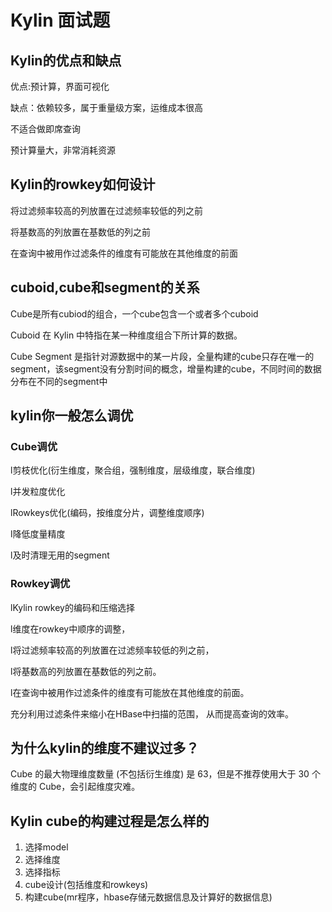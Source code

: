 # Kylin 面试题

## Kylin的优点和缺点

优点:预计算，界面可视化

缺点：依赖较多，属于重量级方案，运维成本很高

不适合做即席查询

预计算量大，非常消耗资源

## Kylin的rowkey如何设计

将过滤频率较高的列放置在过滤频率较低的列之前

将基数高的列放置在基数低的列之前

在查询中被用作过滤条件的维度有可能放在其他维度的前面


## cuboid,cube和segment的关系

Cube是所有cubiod的组合，一个cube包含一个或者多个cuboid

Cuboid 在 Kylin 中特指在某一种维度组合下所计算的数据。

Cube Segment 是指针对源数据中的某一片段，全量构建的cube只存在唯一的segment，该segment没有分割时间的概念，增量构建的cube，不同时间的数据分布在不同的segment中

## kylin你一般怎么调优

### Cube调优

l剪枝优化(衍生维度，聚合组，强制维度，层级维度，联合维度)

l并发粒度优化

lRowkeys优化(编码，按维度分片，调整维度顺序)

l降低度量精度

l及时清理无用的segment

 

### Rowkey调优

lKylin rowkey的编码和压缩选择

l维度在rowkey中顺序的调整，

l将过滤频率较高的列放置在过滤频率较低的列之前，

l将基数高的列放置在基数低的列之前。

l在查询中被用作过滤条件的维度有可能放在其他维度的前面。

充分利用过滤条件来缩小在HBase中扫描的范围， 从而提高查询的效率。 


## 为什么kylin的维度不建议过多？

Cube 的最大物理维度数量 (不包括衍生维度) 是 63，但是不推荐使用大于 30 个维度的 Cube，会引起维度灾难。

## Kylin cube的构建过程是怎么样的

1. 选择model
1. 选择维度
1. 选择指标
1. cube设计(包括维度和rowkeys)
1. 构建cube(mr程序，hbase存储元数据信息及计算好的数据信息)



